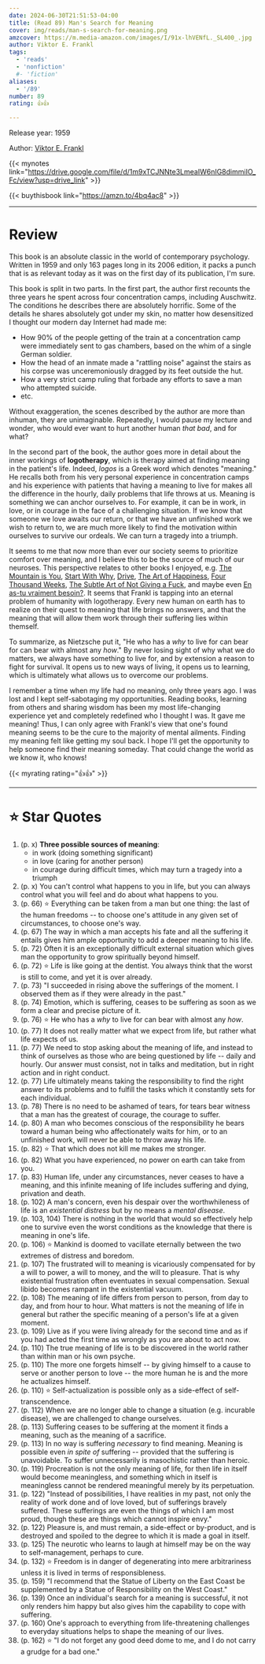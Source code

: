 ```yaml
---
date: 2024-06-30T21:51:53-04:00
title: (Read 89) Man's Search for Meaning
cover: img/reads/man-s-search-for-meaning.png
amzcover: https://m.media-amazon.com/images/I/91x-lhVENfL._SL400_.jpg
author: Viktor E. Frankl
tags:
  - 'reads'
  - 'nonfiction'
  #- 'fiction'
aliases:
  - '/89'
number: 89
rating: 👍👍

---
```


Release year: 1959

Author: [Viktor E. Frankl](https://en.wikipedia.org/wiki/Viktor_Frankl)

{{< mynotes link="https://drive.google.com/file/d/1m9xTCJNNte3LmeaIW6nIG8dimmiIO_Fc/view?usp=drive_link" >}}

{{< buythisbook link="https://amzn.to/4bq4ac8" >}}

---

# Review

This book is an absolute classic in the world of contemporary
psychology. Written in 1959 and only 163 pages long in its 2006 edition,
it packs a punch that is as relevant today as it was on the first day of
its publication, I'm sure.

This book is split in two parts.  In the first part, the author first recounts the three
years he spent across four concentration camps, including Auschwitz. The
conditions he describes there are absolutely horrific. Some of the
details he shares absolutely got under my skin, no matter how
desensitized I thought our modern day Internet had made me:
- How 90% of the people getting of the train at a concentration camp
  were immediately sent to gas chambers, based on the whim of a
  single German soldier.
- How the head of an inmate made a "rattling noise" against the
  stairs as his corpse was unceremoniously dragged by its feet
  outside the hut.
- How a very strict camp ruling that forbade any efforts to save a
  man who attempted suicide.
- etc.

Without exaggeration, the scenes described by
the author are more than inhuman, they are unimaginable. Repeatedly, I
would pause my lecture and wonder, who would ever want to hurt another
human *that bad*, and for what?

In the second part of the book, the author goes more in detail about the inner
workings of **logotherapy**, which is therapy aimed at finding meaning
in the patient's life. Indeed, *logos* is a Greek word which denotes
"meaning." He recalls both from his very personal experience in
concentration camps and his experience with patients that having a
meaning to live for makes all the difference in the hourly, daily
problems that life throws at us. Meaning is something we can anchor
ourselves to. For example, it can be in work, in love, or in courage in
the face of a challenging situation. If we know that someone we love
awaits our return, or that we have an unfinished work we wish to return
to, we are much more likely to find the motivation within ourselves to
survive our ordeals. We can turn a tragedy into a triumph.

It seems to me that now more than ever our society seems to prioritize
comfort over meaning, and I believe this to be the source of much of our
neuroses. This perspective relates to other books I enjoyed, e.g. [The
Mountain is You](/88), [Start With Why](/26), [Drive](/63), [The Art of
Happiness](/59), [Four Thousand Weeks](/9), [The Subtle Art of Not
Giving a Fuck](/2), and maybe even [En as-tu vraiment besoin?](/8). It
seems that Frankl is tapping into an eternal problem of humanity with
logotherapy. Every new human on earth has to realize on their quest to
meaning that life brings no answers, and that the meaning that will
allow them work through their suffering lies within themself.

To summarize, as Nietzsche put it, "He who has a *why* to live for can
bear for can bear with almost any *how*." By never losing sight of why
what we do matters, we always have something to live for, and by
extension a reason to fight for survival.  It opens us to new ways of
living, it opens us to learning, which is ultimately what allows us to
overcome our problems.

I remember a time when my life had
no meaning, only three years ago. I was lost and I kept self-sabotaging
my opportunities. Reading books, learning from others and sharing wisdom
has been my most life-changing experience yet and completely redefined
who I thought I was. It gave me meaning! Thus, I can only agree with
Frankl's view that one's found meaning seems to be the cure to the
majority of mental ailments. Finding my meaning felt like getting my
soul back. I hope I'll get the opportunity to help someone find their
meaning someday. That could change the world as we know it, who knows!

{{< myrating rating="👍👍" >}}

---

# :star: Star Quotes

1. (p. x) **Three possible sources of meaning**:
    - in work (doing something significant)
    - in love (caring for another person)
    - in courage during difficult times, which may turn a tragedy into a
      triumph
1. (p. x) You can't control what happens to you in life, but you can
   always control what you will feel and do about what happens to you.
1. (p. 66) :star: Everything can be taken from a man but one thing: the
   last of the human freedoms -- to choose one's attitude in any given
   set of circumstances, to choose one's way.
1. (p. 67) The way in which a man accepts his fate and all the suffering
   it entails gives him ample opportunity to add a deeper meaning to his
   life.
1. (p. 72) Often it is an exceptionally difficult external situation
   which gives man the opportunity to grow spiritually beyond himself.
1. (p. 72) :star: Life is like going at the dentist. You always think
   that the worst is still to come, and yet it is over already.
1. (p. 73) "I succeeded in rising above the sufferings of the moment. I
   observed them as if they were already in the past."
1. (p. 74) Emotion, which is suffering, ceases to be suffering as soon
   as we form a clear and precise picture of it.
1. (p. 76) :star: He who has a *why* to live for can bear with almost any
   *how*.
1. (p. 77) It does not really matter what we expect from life, but
   rather what life expects of us.
1. (p. 77) We need to stop asking about the meaning of life, and instead
   to think of ourselves as those who are being questioned by life --
   daily and hourly. Our answer must consist, not in talks and
   meditation, but in right action and in right conduct.
1. (p. 77) Life ultimately means taking the responsibility to find the
   right answer to its problems and to fulfill the tasks which it
   constantly sets for each individual.
1. (p. 78) There is no need to be ashamed of tears, for tears bear
   witness that a man has the greatest of courage, the courage to
   suffer.
1. (p. 80) A man who becomes conscious of the responsibility he bears
   toward a human being who affectionately waits for him, or to an
   unfinished work, will never be able to throw away his life.
1. (p. 82) :star: That which does not kill me makes me stronger.
1. (p. 82) What you have experienced, no power on earth can take from
   you.
1. (p. 83) Human life, under any circumstances, never ceases to have a
   meaning, and this infinite meaning of life includes suffering and
   dying, privation and death.
1. (p. 102) A man's concern, even his despair over the worthwhileness of
   life is an *existential distress* but by no means a *mental disease*.
1. (p. 103, 104) There is nothing in the world that would so effectively
   help one to survive even the worst conditions as the knowledge that
   there is meaning in one's life.
1. (p. 106) :star: Mankind is doomed to vacillate eternally between the
   two extremes of distress and boredom.
1. (p. 107) The frustrated will to meaning is vicariously compensated
   for by a will to power, a will to money, and the will to pleasure.
   That is why existential frustration often eventuates in sexual
   compensation. Sexual libido becomes rampant in the existential
   vacuum.
1. (p. 108) The meaning of life differs from person to person, from day
   to day, and from hour to hour. What matters is not the meaning of
   life in general but rather the specific meaning of a person's life at
   a given moment.
1. (p. 109) Live as if you were living already for the second time and
   as if you had acted the first time as wrongly as you are about to act
   now.
1. (p. 110) The true meaning of life is to be discovered in the world
   rather than within man or his own psyche.
1. (p. 110) The more one forgets himself -- by giving himself to a cause
   to serve or another person to love -- the more human he is and the
   more he actualizes himself.
1. (p. 110) :star: Self-actualization is possible only as a side-effect
   of self-transcendence.
1. (p. 112) When we are no longer able to change a situation (e.g.
   incurable disease), we are challenged to change ourselves.
1. (p. 113) Suffering ceases to be suffering at the moment it finds a
   meaning, such as the meaning of a sacrifice.
1. (p. 113) In no way is suffering *necessary* to find meaning. Meaning
   is possible even *in spite of* suffering -- provided that the
   suffering is unavoidable. To suffer unnecessarily is masochistic
   rather than heroic.
1. (p. 119) Procreation is not the only meaning of life, for then life
   in itself would become meaningless, and something which in itself is
   meaningless cannot be rendered meaningful merely by its perpetuation.
1. (p. 122) "Instead of possibilities, I have realities in my past, not
   only the reality of work done and of love loved, but of sufferings
   bravely suffered. These sufferings are even the things of which I am
   most proud, though these are things which cannot inspire envy."
1. (p. 122) Pleasure is, and must remain, a side-effect or by-product,
   and is destroyed and spoiled to the degree to which it is made a goal
   in itself.
1. (p. 125) The neurotic who learns to laugh at himself may be on the
   way to self-management, perhaps to cure.
1. (p. 132) :star: Freedom is in danger of degenerating into mere
   arbitrariness unless it is lived in terms of responsibleness.
1. (p. 159) "I recommend that the Statue of Liberty on the East Coast be
   supplemented by a Statue of Responsibility on the West Coast."
1. (p. 139) Once an individual's search for a meaning is successful, it
   not only renders him happy but also gives him the capability to cope
   with suffering.
1. (p. 160) One's approach to everything from life-threatening
   challenges to everyday situations helps to shape the meaning of our
   lives.
1. (p. 162) :star: "I do not forget any good deed dome to me, and I do
   not carry a grudge for a bad one."
